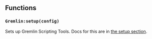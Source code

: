 <!-- markdownlint-disable MD041 -->
## Functions

### `Gremlin:setup(config)`

Sets up Gremlin Scripting Tools. Docs for this are in [the setup section](./setup.md).
